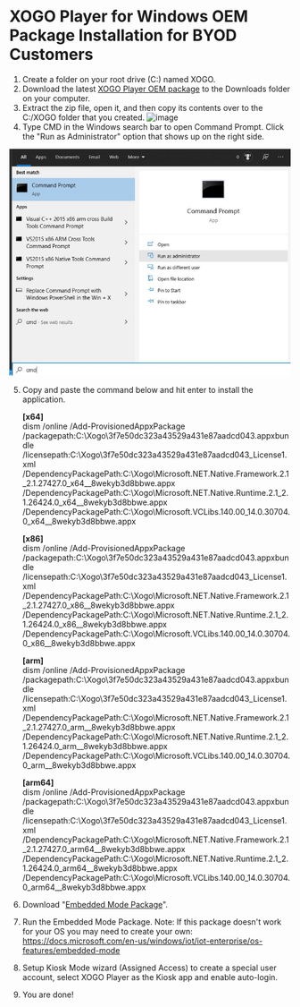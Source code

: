 # XOGO Player for Windows OEM Package Installation for BYOD Customers

1. Create a folder on your root drive (C:) named XOGO.
2. Download the latest [XOGO Player OEM package](https://xogoarchive.blob.core.windows.net/player-oem-packages/XOGO.Signage.UWP_2.0.42.0_x86_x64_ARM_bundle.appxupload_Windows10_PreinstallKit.zip) to the Downloads folder on your computer.
3. Extract the zip file, open it, and then copy its contents over to the C:/XOGO folder that you created.
![image](https://user-images.githubusercontent.com/43625896/156653082-3c76e690-c768-4d7c-8e0f-d5b05e70953e.png)
5. Type CMD in the Windows search bar to open Command Prompt. Click the "Run as Administrator" option that shows up on the right side. 

![](admin-command-prompt.jpg)

5. Copy and paste the command below and hit enter to install the application. 

    **[x64]**  
    dism /online /Add-ProvisionedAppxPackage /packagepath:C:\Xogo\3f7e50dc323a43529a431e87aadcd043.appxbundle /licensepath:C:\Xogo\3f7e50dc323a43529a431e87aadcd043_License1.xml /DependencyPackagePath:C:\Xogo\Microsoft.NET.Native.Framework.2.1_2.1.27427.0_x64__8wekyb3d8bbwe.appx /DependencyPackagePath:C:\Xogo\Microsoft.NET.Native.Runtime.2.1_2.1.26424.0_x64__8wekyb3d8bbwe.appx /DependencyPackagePath:C:\Xogo\Microsoft.VCLibs.140.00_14.0.30704.0_x64__8wekyb3d8bbwe.appx

    **[x86]**  
    dism /online /Add-ProvisionedAppxPackage /packagepath:C:\Xogo\3f7e50dc323a43529a431e87aadcd043.appxbundle /licensepath:C:\Xogo\3f7e50dc323a43529a431e87aadcd043_License1.xml /DependencyPackagePath:C:\Xogo\Microsoft.NET.Native.Framework.2.1_2.1.27427.0_x86__8wekyb3d8bbwe.appx /DependencyPackagePath:C:\Xogo\Microsoft.NET.Native.Runtime.2.1_2.1.26424.0_x86__8wekyb3d8bbwe.appx /DependencyPackagePath:C:\Xogo\Microsoft.VCLibs.140.00_14.0.30704.0_x86__8wekyb3d8bbwe.appx
    
    **[arm]**  
    dism /online /Add-ProvisionedAppxPackage /packagepath:C:\Xogo\3f7e50dc323a43529a431e87aadcd043.appxbundle /licensepath:C:\Xogo\3f7e50dc323a43529a431e87aadcd043_License1.xml /DependencyPackagePath:C:\Xogo\Microsoft.NET.Native.Framework.2.1_2.1.27427.0_arm__8wekyb3d8bbwe.appx /DependencyPackagePath:C:\Xogo\Microsoft.NET.Native.Runtime.2.1_2.1.26424.0_arm__8wekyb3d8bbwe.appx /DependencyPackagePath:C:\Xogo\Microsoft.VCLibs.140.00_14.0.30704.0_arm__8wekyb3d8bbwe.appx
    
    **[arm64]**  
    dism /online /Add-ProvisionedAppxPackage /packagepath:C:\Xogo\3f7e50dc323a43529a431e87aadcd043.appxbundle /licensepath:C:\Xogo\3f7e50dc323a43529a431e87aadcd043_License1.xml /DependencyPackagePath:C:\Xogo\Microsoft.NET.Native.Framework.2.1_2.1.27427.0_arm64__8wekyb3d8bbwe.appx /DependencyPackagePath:C:\Xogo\Microsoft.NET.Native.Runtime.2.1_2.1.26424.0_arm64__8wekyb3d8bbwe.appx /DependencyPackagePath:C:\Xogo\Microsoft.VCLibs.140.00_14.0.30704.0_arm64__8wekyb3d8bbwe.appx

6. Download "[Embedded Mode Package](https://xogoarchive.blob.core.windows.net/player-provisioning-packages/AllowEmbeddedMode.ppkg)".

7. Run the Embedded Mode Package. Note: If this package doesn't work for your OS you may need to create your own: https://docs.microsoft.com/en-us/windows/iot/iot-enterprise/os-features/embedded-mode

8. Setup Kiosk Mode wizard (Assigned Access) to create a special user account, select XOGO Player as the Kiosk app and enable auto-login.

9. You are done!
